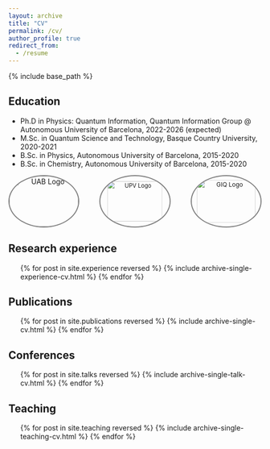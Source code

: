 ```yaml
---
layout: archive
title: "CV"
permalink: /cv/
author_profile: true
redirect_from:
  - /resume
--- 
```


{% include base_path %}

## Education
* Ph.D in Physics: Quantum Information, Quantum Information Group @ Autonomous University of Barcelona, 2022-2026 (expected)
* M.Sc. in Quantum Science and Technology, Basque Country University, 2020-2021
* B.Sc. in Physics, Autonomous University of Barcelona, 2015-2020
* B.Sc. in Chemistry, Autonomous University of Barcelona, 2015-2020

<div class="text-center" style="text-align: center;">
  <div class="row" style="display: flex; justify-content: center;">
    <a href="https://www.uab.cat/web/universitat-autonoma-de-barcelona-1345467954774.html" target="_blank" style="display: flex; width: 210px; height: 100px; border: 2px solid rgba(0, 0, 0, 0.5); border-radius: 50%; overflow: hidden; align-items: center; justify-content: center; margin-right: 40px;">
      <img src="https://santiagollorens.github.io/images/UAB_logo.jpg" 
           alt="UAB Logo" 
           style="width: 100%; height: 100%; object-fit: contain; transform: scale(1);">
    </a>
    <a href="https://www.ehu.eus/en/en-home" target="_blank" style="display: flex; width: 210px; height: 100px; border: 2px solid rgba(0, 0, 0, 0.5); border-radius: 50%; overflow: hidden; align-items: center; justify-content: center; margin-right: 40px;">
      <img src="https://santiagollorens.github.io/images/UPV_logo.jpg" 
           alt="UPV Logo" 
           style="width: 100%; height: 100%; object-fit: contain; transform: scale(0.8);">
    </a>
    <a href="https://webs.uab.cat/giq/" target="_blank" style="display: flex; width: 210px; height: 100px; border: 2px solid rgba(0, 0, 0, 0.5); border-radius: 50%; overflow: hidden; align-items: center; justify-content: center;">
      <img src="https://santiagollorens.github.io/images/LogoGIQ_Text_Positiu1.jpg" 
           alt="GIQ Logo" 
           style="width: 100%; height: 100%; object-fit: contain; transform: scale(0.85);">
    </a>
  </div>
</div>

## Research experience
  <ul>{% for post in site.experience reversed %}
    {% include archive-single-experience-cv.html %}
  {% endfor %}</ul>

## Publications
  <ul>{% for post in site.publications reversed %}
    {% include archive-single-cv.html %}
  {% endfor %}</ul>
  
## Conferences
  <ul>{% for post in site.talks reversed %}
    {% include archive-single-talk-cv.html  %}
  {% endfor %}</ul>
  
## Teaching
 <ul>{% for post in site.teaching reversed %}
    {% include archive-single-teaching-cv.html %}
  {% endfor %}</ul>

